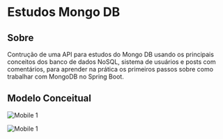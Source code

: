 # Estudos Mongo DB

## Sobre

Contrução de uma API para estudos do Mongo DB usando os principais conceitos dos banco de dados NoSQL, sistema de usuários e posts com comentários, para aprender na prática os primeiros passos sobre como trabalhar com MongoDB no Spring Boot.

## Modelo Conceitual

![Mobile 1](https://github.com/josivaldobatista/workshop-mongo_db/blob/main/assets/modelo_conceitual1)

![Mobile 1](https://github.com/josivaldobatista/workshop-mongo_db/blob/main/assets/modelo_conceitual1)




